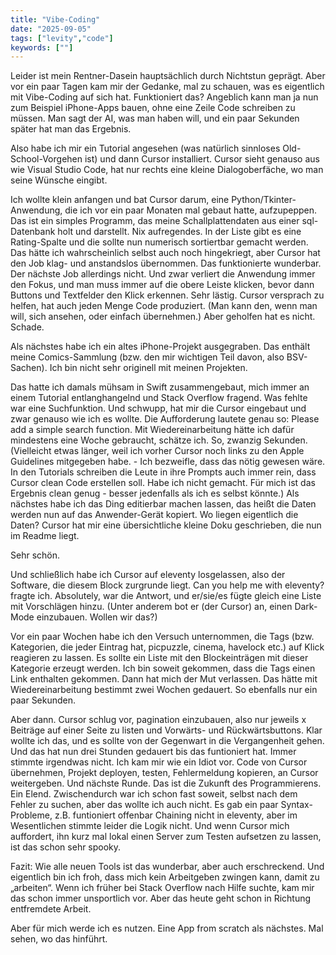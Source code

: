 ```yaml
---
title: "Vibe-Coding"
date: "2025-09-05"
tags: ["levity","code"]
keywords: [""]
---
```

Leider ist mein Rentner-Dasein hauptsächlich durch Nichtstun geprägt. Aber vor ein paar Tagen kam mir der Gedanke, mal zu schauen, was es eigentlich mit Vibe-Coding auf sich hat. Funktioniert das? Angeblich kann man ja nun zum Beispiel iPhone-Apps bauen, ohne eine Zeile Code schreiben zu müssen. Man sagt der AI, was man haben will, und ein paar Sekunden später hat man das Ergebnis.

Also habe ich mir ein Tutorial angesehen (was natürlich sinnloses Old-School-Vorgehen ist) und dann Cursor installiert. Cursor sieht genauso aus wie Visual Studio Code, hat nur rechts eine kleine Dialogoberfäche, wo man seine Wünsche eingibt. 

Ich wollte klein anfangen und bat Cursor darum, eine Python/Tkinter-Anwendung, die ich vor ein paar Monaten mal gebaut hatte, aufzupeppen. Das ist ein simples Programm, das meine Schallplattendaten aus einer sql-Datenbank holt und darstellt. Nix aufregendes. In der Liste gibt es eine Rating-Spalte und die sollte nun numerisch sortiertbar gemacht werden. Das hätte ich wahrscheinlich selbst auch noch hingekriegt, aber Cursor hat den Job klag- und anstandslos übernommen. Das funktionierte wunderbar. Der nächste Job allerdings nicht. Und zwar verliert die Anwendung immer den Fokus, und man muss immer auf die obere Leiste klicken, bevor dann Buttons und Textfelder den Klick erkennen. Sehr lästig. Cursor versprach zu helfen, hat auch jeden Menge Code produziert. (Man kann den, wenn man will, sich ansehen, oder einfach übernehmen.) Aber geholfen hat es nicht. Schade.

Als nächstes habe ich ein altes iPhone-Projekt ausgegraben. Das enthält meine Comics-Sammlung (bzw. den mir wichtigen Teil davon, also BSV-Sachen). Ich bin nicht sehr originell mit meinen Projekten.

Das hatte ich damals mühsam in Swift zusammengebaut, mich immer an einem Tutorial entlanghangelnd und Stack Overflow fragend. Was fehlte war eine Suchfunktion. Und schwupp, hat mir die Cursor eingebaut und zwar genauso wie ich es wollte. Die Aufforderung lautete genau so: Please add a simple search function. Mit Wiedereinarbeitung hätte ich dafür mindestens eine Woche gebraucht, schätze ich. So, zwanzig Sekunden. (Vielleicht etwas länger, weil ich vorher Cursor noch links zu den Apple Guidelines mitgegeben habe. - Ich bezweifle, dass das nötig gewesen wäre. In den Tutorials schreiben die Leute in ihre Prompts auch immer rein, dass Cursor clean Code erstellen soll. Habe ich nicht gemacht. Für mich ist das Ergebnis clean genug - besser jedenfalls als ich es selbst könnte.) Als nächstes habe ich das Ding editierbar machen lassen, das heißt die Daten werden nun auf das Anwender-Gerät kopiert. Wo liegen eigentlich die Daten? Cursor hat mir eine übersichtliche kleine Doku geschrieben, die nun im Readme liegt.

Sehr schön.

Und schließlich habe ich Cursor auf eleventy losgelassen, also der Software, die diesem Block zurgrunde liegt. Can you help me with eleventy? fragte ich. Absolutely, war die Antwort, und er/sie/es fügte gleich eine Liste mit Vorschlägen hinzu. (Unter anderem bot er (der Cursor) an, einen Dark-Mode einzubauen. Wollen wir das?)

Vor ein paar Wochen habe ich den Versuch unternommen, die Tags (bzw. Kategorien, die jeder Eintrag hat, picpuzzle, cinema, havelock etc.) auf Klick reagieren zu lassen. Es sollte ein Liste mit den Blockeinträgen mit dieser Kategorie erzeugt werden. Ich bin soweit gekommen, dass die Tags einen Link enthalten gekommen. Dann hat mich der Mut verlassen. Das hätte mit Wiedereinarbeitung bestimmt zwei Wochen gedauert. So ebenfalls nur ein paar Sekunden. 

Aber dann. Cursor schlug vor, pagination einzubauen, also nur jeweils x Beiträge auf einer Seite zu listen und Vorwärts- und Rückwärtsbuttons. Klar wollte ich das, und es sollte von der Gegenwart in die Vergangenheit gehen. Und das hat nun drei Stunden gedauert bis das funtioniert hat. Immer stimmte irgendwas nicht. Ich kam mir wie ein Idiot vor. Code von Cursor übernehmen, Projekt deployen, testen, Fehlermeldung kopieren, an Cursor weitergeben. Und nächste Runde. Das ist die Zukunft des Programmierens. Ein Elend. Zwischendurch war ich schon fast soweit, selbst nach dem Fehler zu suchen, aber das wollte ich auch nicht. Es gab ein paar Syntax-Probleme, z.B. funtioniert offenbar Chaining nicht in eleventy, aber im Wesentlichen stimmte leider die Logik nicht. Und wenn Cursor mich auffordert, ihn kurz mal lokal einen Server zum Testen aufsetzen zu lassen, ist das schon sehr spooky.

Fazit: Wie alle neuen Tools ist das wunderbar, aber auch erschreckend. Und eigentlich bin ich froh, dass mich kein Arbeitgeben zwingen kann, damit zu „arbeiten“. Wenn ich früher bei Stack Overflow nach Hilfe suchte, kam mir das schon immer unsportlich vor. Aber das heute geht schon in Richtung entfremdete Arbeit.

Aber für mich werde ich es nutzen. Eine App from scratch als nächstes. Mal sehen, wo das hinführt.


